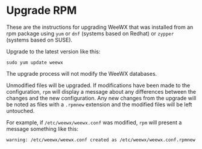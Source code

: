 # Upgrade RPM

These are the instructions for upgrading WeeWX that was installed from an
rpm package using `yum` or `dnf` (systems based on Redhat) or `zypper`
(systems based on SUSE).

Upgrade to the latest version like this:

```
sudo yum update weewx
```

The upgrade process will not modify the WeeWX databases.

Unmodified files will be upgraded. If modifications have been made to the
configuration, `rpm` will display a message about any differences between the
changes and the new configuration. Any new changes from the upgrade will be
noted as files with a `.rpmnew` extension and the modified files will be left
untouched.

For example, if `/etc/weewx/weewx.conf` was modified, `rpm` will present a
message something like this:

```
warning: /etc/weewx/weewx.conf created as /etc/weewx/weewx.conf.rpmnew
```
